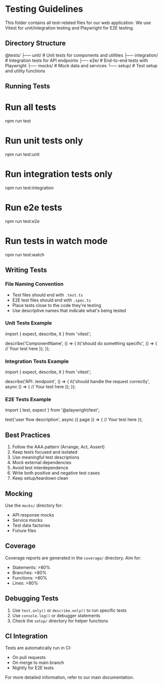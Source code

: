 # Testing Guidelines

This folder contains all test-related files for our web application. We use Vitest for unit/integration testing and Playwright for E2E testing.

## Directory Structure 

@tests/
├── unit/               # Unit tests for components and utilities
├── integration/        # Integration tests for API endpoints
├── e2e/               # End-to-end tests with Playwright
├── mocks/             # Mock data and services
└── setup/             # Test setup and utility functions

## Running Tests

# Run all tests
npm run test

# Run unit tests only
npm run test:unit

# Run integration tests only
npm run test:integration

# Run e2e tests
npm run test:e2e

# Run tests in watch mode
npm run test:watch

## Writing Tests

### File Naming Convention
- Test files should end with `.test.ts`
- E2E test files should end with `.spec.ts`
- Place tests close to the code they're testing
- Use descriptive names that indicate what's being tested

### Unit Tests Example

import { expect, describe, it } from 'vitest';

describe('ComponentName', () => {
  it('should do something specific', () => {
    // Your test here
  });
});

### Integration Tests Example

import { expect, describe, it } from 'vitest';

describe('API: /endpoint', () => {
  it('should handle the request correctly', async () => {
    // Your test here
  });
});

### E2E Tests Example

import { test, expect } from '@playwright/test';

test('user flow description', async ({ page }) => {
  // Your test here
});

## Best Practices

1. Follow the AAA pattern (Arrange, Act, Assert)
2. Keep tests focused and isolated
3. Use meaningful test descriptions
4. Mock external dependencies
5. Avoid test interdependence
6. Write both positive and negative test cases
7. Keep setup/teardown clean

## Mocking

Use the `mocks/` directory for:
- API response mocks
- Service mocks
- Test data factories
- Fixture files

## Coverage

Coverage reports are generated in the `coverage/` directory. Aim for:
- Statements: >80%
- Branches: >80%
- Functions: >80%
- Lines: >80%

## Debugging Tests

1. Use `test.only()` or `describe.only()` to run specific tests
2. Use `console.log()` or debugger statements
3. Check the `setup/` directory for helper functions

## CI Integration

Tests are automatically run in CI:
- On pull requests
- On merge to main branch
- Nightly for E2E tests

For more detailed information, refer to our main documentation.